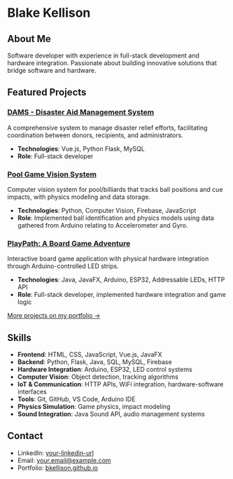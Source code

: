 # Blake Kellison

## About Me
Software developer with experience in full-stack development and hardware integration. Passionate about building innovative solutions that bridge software and hardware.

## Featured Projects

### [DAMS - Disaster Aid Management System](https://github.com/bkellison/DAMS---Disaster-Aid-Management-System)
A comprehensive system to manage disaster relief efforts, facilitating coordination between donors, recipients, and administrators.
- **Technologies**: Vue.js, Python Flask, MySQL
- **Role**: Full-stack developer

### [Pool Game Vision System](https://github.com/bkellison/your-pool-repo-name)
Computer vision system for pool/billiards that tracks ball positions and cue impacts, with physics modeling and data storage.
- **Technologies**: Python, Computer Vision, Firebase, JavaScript
- **Role**: Implemented ball identification and physics models using data gathered from Arduino relating to Accelerometer and Gyro.

### [PlayPath: A Board Game Adventure](https://github.com/bkellison/your-playpath-repo-name)
Interactive board game application with physical hardware integration through Arduino-controlled LED strips.
- **Technologies**: Java, JavaFX, Arduino, ESP32, Addressable LEDs, HTTP API
- **Role**: Full-stack developer, implemented hardware integration and game logic

[More projects on my portfolio →](https://bkellison.github.io)

## Skills
- **Frontend**: HTML, CSS, JavaScript, Vue.js, JavaFX
- **Backend**: Python, Flask, Java, SQL, MySQL, Firebase
- **Hardware Integration**: Arduino, ESP32, LED control systems
- **Computer Vision**: Object detection, tracking algorithms
- **IoT & Communication**: HTTP APIs, WiFi integration, hardware-software interfaces
- **Tools**: Git, GitHub, VS Code, Arduino IDE
- **Physics Simulation**: Game physics, impact modeling
- **Sound Integration**: Java Sound API, audio management systems

## Contact
- LinkedIn: [your-linkedin-url](your-linkedin-url)
- Email: your.email@example.com
- Portfolio: [bkellison.github.io](https://bkellison.github.io)
